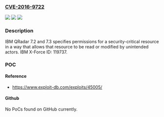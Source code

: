 ### [CVE-2016-9722](https://cve.mitre.org/cgi-bin/cvename.cgi?name=CVE-2016-9722)
![](https://img.shields.io/static/v1?label=Product&message=Security%20QRadar%20SIEM&color=blue)
![](https://img.shields.io/static/v1?label=Version&message=n%2Fa&color=blue)
![](https://img.shields.io/static/v1?label=Vulnerability&message=Gain%20Access&color=brighgreen)

### Description

IBM QRadar 7.2 and 7.3 specifies permissions for a security-critical resource in a way that allows that resource to be read or modified by unintended actors. IBM X-Force ID: 119737.

### POC

#### Reference
- https://www.exploit-db.com/exploits/45005/

#### Github
No PoCs found on GitHub currently.

